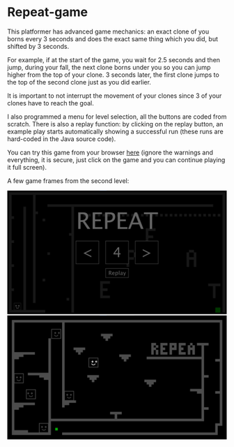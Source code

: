 # Repeat-game

This platformer has advanced game mechanics: an exact clone of you borns every 3 seconds and does the exact same thing which you did, but shifted by 3 seconds.

For example, if at the start of the game, you wait for 2.5 seconds and then jump, during your fall, the next clone borns under you so you can jump higher from the top of your clone.
3 seconds later, the first clone jumps to the top of the second clone just as you did earlier.

It is important to not interrupt the movement of your clones since 3 of your clones have to reach the goal.

I also programmed a menu for level selection, all the buttons are coded from scratch.
There is also a replay function: by clicking on the replay button, an example play starts automatically showing a successful run (these runs are hard-coded in the Java source code).

You can try this game from your browser [here](https://www.openprocessing.org/sketch/807528) (ignore the warnings and everything, it is secure, just click on the game and you can continue playing it full screen).

A few game frames from the second level:

![Image](repeat.jpg)
![Image](repeat2.jpg)
